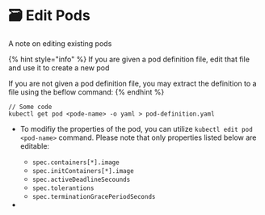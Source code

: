 # 🗃️ Edit Pods

A note on editing existing pods

{% hint style="info" %}
If you are given a pod definition file, edit that file and use it to create a new pod

If you are not given a pod definition file, you may extract the definition to a file using the beflow command:
{% endhint %}

```
// Some code
kubectl get pod <pode-name> -o yaml > pod-definition.yaml
```

*   To modifiy the properties of the pod, you can utilize `kubectl edit pod <pod-name>` command. Please note that only properties listed below are editable:

    * `spec.containers[*].image`
    * `spec.initContainers[*].image`
    * `spec.activeDeadlineSecounds`
    * `spec.tolerantions`
    * `spec.terminationGracePeriodSeconds`


*
